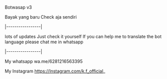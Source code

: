 Botwasap v3

Bayak yang baru
Check aja sendiri

|-----------------|

lots of updates
Just check it yourself 
If you can help me to translate the bot language please chat me in whatsapp

|-----------------|

My whatsapp
wa.me/6281216563395

My Instagram
https://Instagram.com/k.f_official_
